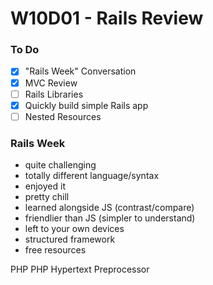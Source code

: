 # W10D01 - Rails Review

### To Do
- [x] "Rails Week" Conversation
- [x] MVC Review
- [ ] Rails Libraries
- [x] Quickly build simple Rails app
- [ ] Nested Resources

### Rails Week
* quite challenging
* totally different language/syntax
* enjoyed it
* pretty chill
* learned alongside JS (contrast/compare)
* friendlier than JS (simpler to understand)
* left to your own devices
* structured framework
* free resources

PHP
PHP Hypertext Preprocessor





